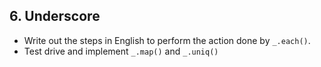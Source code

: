 ## 6. Underscore
* Write out the steps in English to perform the action done by `_.each()`.
* Test drive and implement `_.map()` and `_.uniq()`
